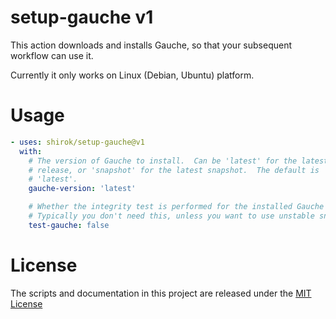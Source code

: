 # setup-gauche v1

This action downloads and installs Gauche, so that your subsequent
workflow can use it.

Currently it only works on Linux (Debian, Ubuntu) platform.

# Usage

```yaml
- uses: shirok/setup-gauche@v1
  with:
    # The version of Gauche to install.  Can be 'latest' for the latest
    # release, or 'snapshot' for the latest snapshot.  The default is
    # 'latest'.
    gauche-version: 'latest'

    # Whether the integrity test is performed for the installed Gauche
    # Typically you don't need this, unless you want to use unstable snapshot.
    test-gauche: false
```

# License

The scripts and documentation in this project are released under the [MIT License](LICENSE)
